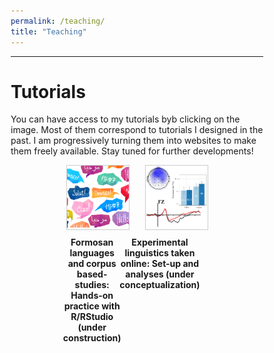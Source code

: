 ```yaml
---
permalink: /teaching/
title: "Teaching"
---
```



------

# Tutorials

You can have access to my tutorials byb clicking on the image.
Most of them correspond to tutorials I designed in the past. I am progressively turning them into websites to make them freely available. Stay tuned for further developments!

<style>

div.gallery {
  border: 1px solid #ccc;
}

div.gallery:hover {
  border: 1px solid #777;
}

div.gallery img {
  width: 100%;
  height: auto;
}

div.desc {
  padding: 12px;
  text-align: center;
  float: right;
}

* {
  box-sizing: border-box;
}

.container {
  display: grid; 
  grid-auto-rows: 1fr; 
  grid-template-columns: 25% 25%; 
  grid-template-rows: auto auto; 
  gap: 25px; 
  grid-template-areas: 
    "Tutorial1 Tutorial2"; 
  justify-content: center; 
  justify-items: stretch; 
  align-items: stretch; 
}

</style>



<div class="container">
<div class="Tutorial1">
  <div class="gallery">
    <a target="_blank" href="https://aymeric-collart.github.io/formosan-corpus-r/">
      <img src="./../images/Project3.png" width="200" height="200">
    </a>
    <div class="desc">
<b>Formosan languages and corpus based-studies: Hands-on practice with R/RStudio (under construction)</b></div>
  </div>
</div>

<div class="Project2">
  <div class="gallery">
    <a target="" href="">
      <img src="./../images/Project1.png" width="250" height="250">
    </a>
    <div class="desc"><b>Experimental linguistics taken online: Set-up and analyses (under conceptualization)</b></div>
  </div>
</div>
